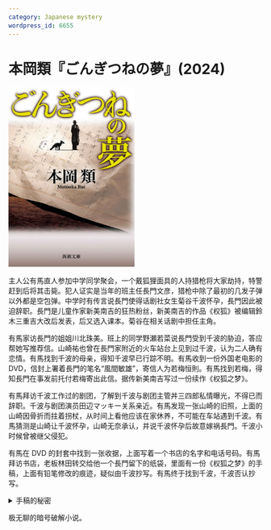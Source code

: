 ```yaml
---
category: Japanese mystery
wordpress_id: 6655
---
```


# 本岡類『ごんぎつねの夢』(2024)

<img src=images/2024_cover.jpg width=250/>

主人公有馬直人参加中学同学聚会，一个戴狐狸面具的人持猎枪将大家劫持，特警赶到后将其击毙。犯人证实是当年的班主任長門文彦，猎枪中除了最初的几发子弹以外都是空包弹。中学时有传言说長門使得话剧社女生菊谷千波怀孕，長門因此被迫辞职。長門是儿童作家新美南吉的狂热粉丝，新美南吉的作品《权狐》被编辑鈴木三重吉大改后发表，后又选入课本。菊谷在相关话剧中担任主角。

有馬家访長門的姐姐川北珠美。班上的同学野瀬若菜说長門受到千波的胁迫，答应帮她写推荐信。山崎祐也曾在長門家附近的火车站台上见到过千波，认为二人确有恋情。有馬找到千波的母亲，得知千波早已行踪不明。有馬收到一份外国老电影的 DVD，信封上署着長門的笔名“風間敏雄”，寄信人为若梅恒則。有馬找到若梅，得知長門在事发前托付若梅寄出此信。据传新美南吉写过一份续作《权狐之梦》。

有馬拜访千波工作过的剧团，了解到千波与剧团主管丼三四郎私情曝光，不得已而辞职。千波与剧团演员田辺マッキー关系亲近。有馬发现一张山崎的旧照，上面的山崎因骨折而拄着拐杖，从时间上看他应该在家休养，不可能在车站遇到千波。有馬猜测是山崎让千波怀孕，山崎无奈承认，并说千波怀孕后故意嫁祸長門。千波小时候曾被继父侵犯。

有馬在 DVD 的封套中找到一张收据，上面写着一个书店的名字和电话号码。有馬拜访书店，老板林田转交给他一个長門留下的纸袋，里面有一份《权狐之梦》的手稿，上面有铅笔修改的痕迹，疑似由千波抄写。有馬终于找到千波，千波否认抄写。

<details><summary>手稿的秘密</summary>
修改文字连起来读是“ありがとう、みんな（谢谢大家）”。
</details>

极无聊的暗号破解小说。
